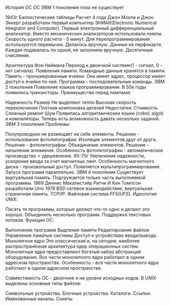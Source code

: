 История ОС
ОС ЭВМ 1 поколения пока не существует

1943г Баллистические таблицы
Расчет 4 года Джон Мокли и Джон Эккерт разработали первый компьютер ЭНИАК(Electronic Numerical Integrator and Computer). Первый электронный дифференциальный анализатор. Вместо механических анализаторов использовали лампы. Скорость одного расчета - 5 минут. Для перепрограммирования используются перемычки. Делалось вручную. Данные на перфокарте. Каждая подавалась по одной, ее заполняли вручную. Десятичные счисления.

Архитектура Фон Неймана
Переход к двоичной системе(1 - сигнал, 0 - нет сигнала).
Появления памяти. Командные данные хранятся в памяти. Память - пронумерованные ячейки. Она имеет адрес, процессор имеет доступ к ячейке по ней. Программа - последовательные команды.
ЭВМ 2 поколения
Появление языков программирования. В 50е годы появились транзисторы. Преимущества перед лампами:

Надежность
Размер
Не выделяют тепло
Высокая скорость переключения
Плотная компоновка деталей Недостатки:
Стоимость
Сложный ремонт
Шум Появились алгоритмические языки (cobol, algol) и компиляторы. Теперь есть возможность давать несколько заданий.
ЭВМ 3 поколения
Проблемы:

Полупроводник не размещает на себе элементы. Решение - использование фотолитографии.
Изоляция элементов друг от друга. Решение - фотолитографии.
Объединение элементов. Решение - напыление алюминия. Особенность фотолитографии - автоматическое производство > удешевление. 60-70г Увеличение надежности, ускорение ввода за счет магнитных лент. Особенность магнитного диска - произвольный доступ. Появляется мультипрограммирование. Запуск программ параллельно.
ЭВМ 4 поколения
Существует виртуальная память. Подгружается только часть выполняемой программы. 1969 Деннис Макалистэйр Ритчи И Кен Томпсон разработали Unix 1978 BSD сетевое взаимодействие, виртуальная страничная память. TCP/IP. Файловая система FFS(UFS). Идеология UNIX:

Писать те программы, которые делают что-то одно и делают это хорошо.
Объединить несколько программ.
Поддержка текстовых потоков.
Функции ОС:

Выполнение программ
Выдление памяти
Редактироание файлов
Управление паматью системы
Доступ к устройствам ввода/вывода.
Монолитное ядро
Это классическая и, на сегодня, наиболее распространённая архитектура ядер операционных систем. Монолитные ядра предоставляют богатый набор абстракций оборудования. Все части монолитного ядра работают в одном адресном пространстве. Особенность - все части монолитного ядра работают в одном адресном пространстве.

Совместимость ОС - двоичное и на уровне исходных кодов. В UNIX выделены основные типы файлов:

Символьные устройства.
Блочные устройства.
Каталоги.
Ссылки.
Именованные каналы.
Сокеты
